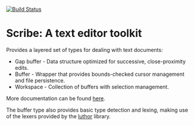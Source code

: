 [![Build Status](https://travis-ci.org/jmacdonald/scribe.svg?branch=master)](https://travis-ci.org/jmacdonald/scribe)

# Scribe: A text editor toolkit

Provides a layered set of types for dealing with text documents:

* Gap buffer - Data structure optimized for successive, close-proximity edits.
* Buffer - Wrapper that provides bounds-checked cursor management and file persistence.
* Workspace - Collection of buffers with selection management.

More documentation can be found [here](https://crates.fyi/crates/scribe/).

The buffer type also provides basic type detection and lexing, making use of the lexers provided by the [luthor](https://github.com/jmacdonald/luthor) library.
